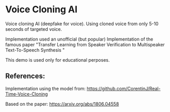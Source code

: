 # Voice Cloning AI

Voice cloning AI (deepfake for voice). Using cloned voice from only 5-10 seconds of targeted voice.

Implementation used an unofficial (but popular) Implementation of the famous paper "Transfer Learning from Speaker Verification to Multispeaker Text-To-Speech Synthesis
"

This demo is used only for educational perposes.

## References: 
Implementation using the model from: https://github.com/CorentinJ/Real-Time-Voice-Cloning

Based on the paper: https://arxiv.org/abs/1806.04558


